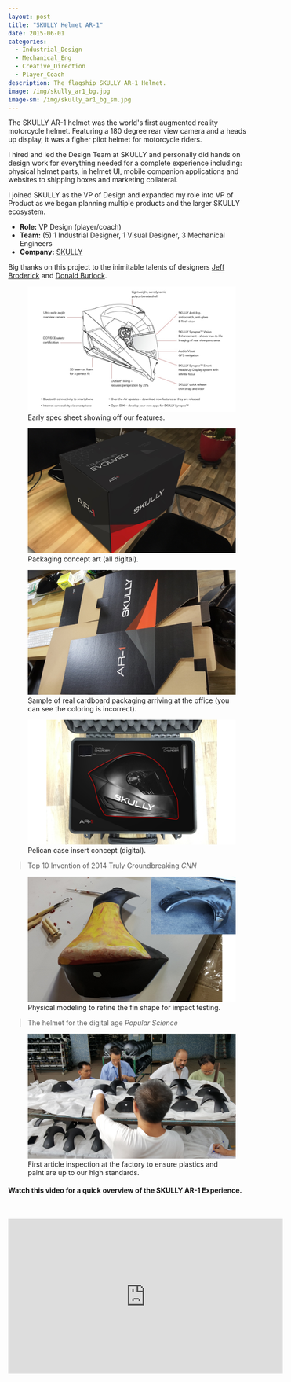 ```yaml
---
layout: post
title: "SKULLY Helmet AR-1"
date: 2015-06-01
categories:
  - Industrial_Design
  - Mechanical_Eng
  - Creative_Direction
  - Player_Coach
description: The flagship SKULLY AR-1 Helmet.
image: /img/skully_ar1_bg.jpg
image-sm: /img/skully_ar1_bg_sm.jpg
---
```


The SKULLY AR-1 helmet was the world's first augmented reality motorcycle helmet. Featuring a 180 degree rear view camera and a heads up display, it was a figher pilot helmet for motorcycle riders. 

I hired and led the Design Team at SKULLY and personally did hands on design work for everything needed for a complete experience including: physical helmet parts, in helmet UI, mobile companion applications and websites to shipping boxes and marketing collateral. 

I joined SKULLY as the VP of Design and expanded my role into VP of Product as we began planning multiple products and the larger SKULLY ecosystem.

+ **Role:** VP Design (player/coach)
+ **Team:** (5) 1 Industrial Designer, 1 Visual Designer, 3 Mechanical Engineers
+ **Company:** [SKULLY](https://en.wikipedia.org/wiki/Skully_(helmet))

Big thanks on this project to the inimitable talents of designers [Jeff Broderick](http://brdrck.me/) and [Donald Burlock](http://www.theburlockgroup.com).


<figure>
  <a href="/img/sk_ar1_img1.jpg" title="">
    <img src="/img/sk_ar1_img1.jpg" alt="Placeholder"/>
  </a>
  <figcaption>Early spec sheet showing off our features.</figcaption>
</figure>

<figure>
  <a href="/img/sk_ar1_img4.jpg" title="">
    <img src="/img/sk_ar1_img4.jpg" alt="Placeholder"/>
  </a>
  <figcaption>Packaging concept art (all digital).</figcaption>
</figure>

<figure>
  <a href="/img/sk_ar1_img5.jpg" title="">
    <img src="/img/sk_ar1_img5.jpg" alt="Placeholder"/>
  </a>
  <figcaption>Sample of real cardboard packaging arriving at the office (you can see the coloring is incorrect).</figcaption>
</figure>

<figure>
  <a href="/img/sk_ar1_img6.jpg" title="">
    <img src="/img/sk_ar1_img6.jpg" alt="Placeholder"/>
  </a>
  <figcaption>Pelican case insert concept (digital).</figcaption>
</figure>

<blockquote>
  Top 10 Invention of 2014 Truly Groundbreaking
  <cite>CNN</cite>
</blockquote>

<figure>
  <a href="/img/sk_ar1_img2.jpg" title="">
    <img src="/img/sk_ar1_img2.jpg" alt="Placeholder"/>
  </a>
  <figcaption>Physical modeling to refine the fin shape for impact testing.</figcaption>
</figure>

<blockquote>
  The helmet for the digital age
  <cite>Popular Science</cite>
</blockquote>


<figure>
  <a href="/img/sk_ar1_img3.jpg" title="">
    <img src="/img/sk_ar1_img3.jpg" alt="Placeholder"/>
  </a>
  <figcaption>First article inspection at the factory to ensure plastics and paint are up to our high standards.</figcaption>
</figure>

#### Watch this video for a quick overview of the SKULLY AR-1 Experience. ####
<br>
<p style="text-align:center">
  <iframe width="560" height="315" src="https://www.youtube.com/embed/ZdcWd594lRw" frameborder="0" allowfullscreen></iframe>
</p>